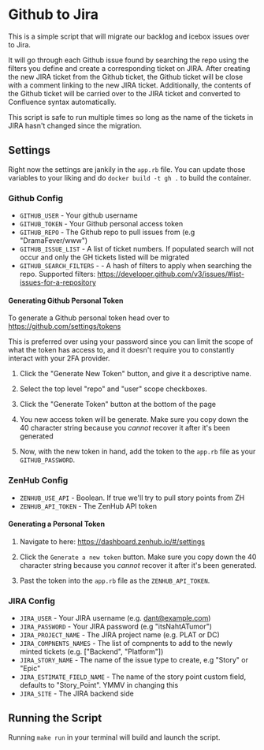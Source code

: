 # Github to Jira

This is a simple script that will migrate our backlog and icebox issues over to Jira.

It will go through each Github issue found by searching the repo using the filters you define and
create a corresponding ticket on JIRA.  After creating the new JIRA ticket from the Github ticket,
the Github ticket will be close with a comment linking to the new JIRA ticket.  Additionally, the
contents of the Github ticket will be carried over to the JIRA ticket and converted to Confluence
syntax automatically.

This script is safe to run multiple times so long as the name of the tickets in JIRA hasn't changed since the migration.

## Settings

Right now the settings are jankily in the ``app.rb`` file.  You can update
those variables to your liking and do `docker build -t gh .` to build the container.

### Github Config

* ``GITHUB_USER`` - Your github username
* ``GITHUB_TOKEN`` - Your Github personal access token
* ``GITHUB_REPO`` - The Github repo to pull issues from (e.g "DramaFever/www")
* ``GITHUB_ISSUE_LIST`` - A list of ticket numbers.  If populated search will not occur and only the GH tickets listed will be migrated
* ``GITHUB_SEARCH_FILTERS`` - - A hash of filters to apply when searching the repo.  Supported filters: https://developer.github.com/v3/issues/#list-issues-for-a-repository

#### Generating Github Personal Token

To generate a Github personal token head over to https://github.com/settings/tokens

This is preferred over using your password since you can limit the scope of what the token
has access to, and it doesn't require you to constantly interact with your 2FA provider.

1. Click the "Generate New Token" button, and give it a descriptive name.

2. Select the top level "repo" and "user" scope checkboxes.

3. Click the "Generate Token" button at the bottom of the page

4. You new access token will be generate.  Make sure you copy down the 40 character string because you *cannot* recover it after it's been generated

5. Now, with the new token in hand, add the token to the ``app.rb`` file as your ``GITHUB_PASSWORD``.


### ZenHub Config

* ``ZENHUB_USE_API`` - Boolean.  If true we'll try to pull story points from ZH
* ``ZENHUB_API_TOKEN`` - The ZenHub API token

#### Generating a Personal Token

1. Navigate to here: https://dashboard.zenhub.io/#/settings

2. Click the ``Generate a new token`` button.  Make sure you copy down the 40 character string because you *cannot* recover it after it's been generated.

3. Past the token into the ``app.rb`` file as the ``ZENHUB_API_TOKEN``.


### JIRA Config

* ``JIRA_USER`` - Your JIRA username (e.g. dant@example.com)
* ``JIRA_PASSWORD`` -  Your JIRA password (e.g "itsNahtATumor")
* ``JIRA_PROJECT_NAME`` -  The JIRA project name (e.g. PLAT or DC)
* ``JIRA_COMPNENTS_NAMES`` -  The list of compnents to add to the newly minted tickets (e.g. ["Backend", "Platform"])
* ``JIRA_STORY_NAME`` -  The name of the issue type to create, e.g "Story" or "Epic"
* ``JIRA_ESTIMATE_FIELD_NAME`` -  The name of the story point custom field, defaults to "Story_Point".  YMMV in changing this
* ``JIRA_SITE`` -  The JIRA backend side

## Running the Script

Running ``make run`` in your terminal will build and launch the script.
